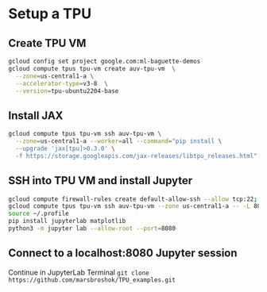 # Setup a TPU
## Create TPU VM
```bash
gcloud config set project google.com:ml-baguette-demos
gcloud compute tpus tpu-vm create auv-tpu-vm  \
  --zone=us-central1-a \
  --accelerator-type=v3-8  \
  --version=tpu-ubuntu2204-base
```

## Install JAX
```bash
gcloud compute tpus tpu-vm ssh auv-tpu-vm \
  --zone=us-central1-a --worker=all --command="pip install \
  --upgrade 'jax[tpu]>0.3.0' \
  -f https://storage.googleapis.com/jax-releases/libtpu_releases.html"
```

## SSH into TPU VM and install Jupyter
```bash
gcloud compute firewall-rules create default-allow-ssh --allow tcp:22; \
gcloud compute tpus tpu-vm ssh auv-tpu-vm --zone us-central1-a -- -L 8080:localhost:8080
source ~/.profile
pip install jupyterlab matplotlib
python3 -m jupyter lab --allow-root --port=8080
```

## Connect to a localhost:8080 Jupyter session
Continue in JupyterLab Terminal
`git clone https://github.com/marsbroshok/TPU_examples.git`